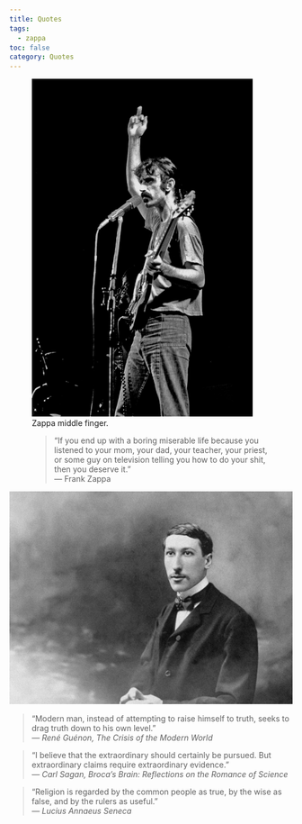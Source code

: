 ```yaml
---
title: Quotes
tags:
  - zappa
toc: false
category: Quotes
---
```

<figure>
<img src="/assets/img/fz.webp" alt="Zappa playing guitar giving the middle finger." height="600">
    <figcaption>
        Zappa middle finger.
    </figcaption>
    <blockquote>“If you end up with a boring miserable life because you listened to your mom, your dad, your teacher, your priest, or some guy on television telling you how to do your shit, then you deserve it.” <br>
    ― Frank Zappa
    </blockquote>
        
</figure>


![René Guénon](/assets/img/René_Guénon.jpg "Guénon")
> “Modern man, instead of attempting to raise himself to truth, seeks to drag truth down to his own level.”  
> *― René Guénon, The Crisis of the Modern World*


> “I believe that the extraordinary should certainly be pursued. But extraordinary claims require extraordinary evidence.”  
> *— Carl Sagan, Broca’s Brain: Reflections on the Romance of Science*


> “Religion is regarded by the common people as true, by the wise as false, and by the rulers as useful.”  
> *— Lucius Annaeus Seneca*  